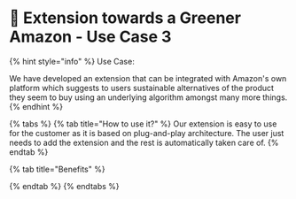 # 🌳 Extension towards a Greener Amazon - Use Case 3

{% hint style="info" %}
Use Case:&#x20;

We have developed an extension that can be integrated with Amazon's own platform which suggests to users sustainable alternatives of the product they seem to buy using an underlying algorithm amongst many more things.
{% endhint %}

{% tabs %}
{% tab title="How to use it?" %}
Our extension is easy to use for the customer as it is based on plug-and-play architecture. The user just needs to add the extension and the rest is automatically taken care of.
{% endtab %}

{% tab title="Benefits" %}

{% endtab %}
{% endtabs %}
